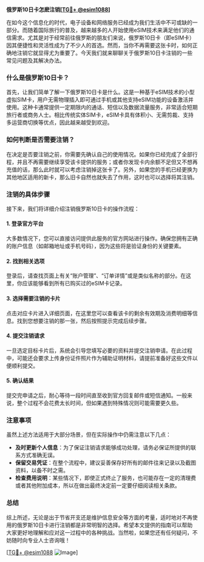 **俄罗斯10日卡怎麽注销[[TG💪+ @esim1088](https://t.me/s/esim1088)]**

在如今这个信息化的时代，电子设备和网络服务已经成为我们生活中不可或缺的一部分。而随着国际旅行的普及，越来越多的人开始使用eSIM技术来满足他们的通信需求。尤其是对于经常前往俄罗斯的朋友们来说，俄罗斯10日卡（即eSIM卡）因其便捷性和灵活性成为了不少人的首选。然而，当你不再需要这张卡时，如何正确地注销它就显得尤为重要了。今天我们就来聊聊关于俄罗斯10日卡注销的一些常见问题及其解决办法。

### 什么是俄罗斯10日卡？

首先，让我们简单了解一下俄罗斯10日卡是什么。这是一种基于eSIM技术的小型虚拟SIM卡，用户无需物理插入即可通过手机或其他支持eSIM功能的设备激活并使用。这种卡通常提供一定期限内的通话、短信以及数据流量服务，非常适合短期旅行者或商务人士。相比传统实体SIM卡，eSIM卡具有体积小、无需剪裁、支持多运营商切换等优点，因此越来越受到欢迎。

### 如何判断是否需要注销？

在决定是否要注销之前，你需要先确认自己的使用情况。如果你已经完成了全部行程，并且不再需要继续享受该卡提供的服务；或者你发现卡内余额不足但又不想再充值的话，那么此时就可以考虑注销掉这张卡了。另外，如果您的手机已经更换为其他地区适用的新卡，那么旧卡自然也就失去了作用，这时也可以选择将其注销。

### 注销的具体步骤

接下来，我们将详细介绍注销俄罗斯10日卡的操作流程：

#### 1. 登录官方平台
大多数情况下，您可以直接访问提供此服务的官方网站进行操作。确保您拥有正确的账户信息（如邮箱地址或手机号码），因为这些将是验证身份的关键要素。

#### 2. 找到相关选项
登录后，请查找页面上有关“账户管理”、“订单详情”或是类似名称的部分。在这里，你应该能够看到所有已购买过的eSIM卡记录。

#### 3. 选择需要注销的卡片
点击对应卡片进入详细页面，在这里您可以查看该卡的剩余有效期及消费明细等信息。找到您想要注销的那一张，然后按照提示完成后续步骤。

#### 4. 提交注销请求
一旦选定目标卡片后，系统会引导您填写必要的资料并提交注销申请。在此过程中，可能还会要求上传身份证件照片作为辅助证明材料，请提前准备好这些文件以便顺利提交。

#### 5. 确认结果
提交完申请之后，耐心等待一段时间直至收到官方回复邮件或短信通知。一般来说，整个过程不会花费太长时间，但如果遇到特殊情况则可能需要更久些。

### 注意事项

虽然上述方法适用于大部分场景，但在实际操作中仍需注意以下几点：

- **及时更新个人信息**：为了保证注销请求能够成功处理，请务必保证所提供的联系方式准确无误。
- **保留交易凭证**：在整个流程中，建议妥善保存好所有的邮件往来记录以及截图资料，以备不时之需。
- **检查费用说明**：某些情况下，即使正式终止了服务，也可能存在一定的清理费或者其他附加成本，所以在做出最终决定前一定要仔细阅读相关条款。

### 总结

综上所述，无论是出于节省开支还是维护信息安全等方面的考量，适时地对不再使用的俄罗斯10日卡进行注销都是非常明智的选择。希望本文提供的指南可以帮助大家更好地理解和应对这一过程中的各种挑战。当然啦，如果您还有任何疑问，不妨随时向专业人士咨询哦！

[[TG💪+ @esim1088](https://t.me/s/esim1088) ![Image](https://i.postimg.cc/4NQfJmqS/Snipaste-2025-05-13-00-14-12.png)]